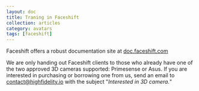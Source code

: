 ```yaml
---
layout: doc
title: Traning in Faceshift
collection: articles
category: avatars
tags: [faceshift]
---
```


Faceshift offers a robust documentation site at [doc.faceshift.com](http://doc.faceshift.com/)

We are only handing out Faceshift clients to those who already have one of the two approved 3D cameras supported: Primesense or Asus. If you are interested in purchasing or borrowing one from us, send an email to contact@highfidelity.io with the subject "_Interested in 3D camera._" 
